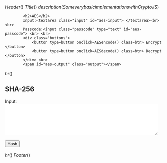 $Header()$
$Title()$
$description(Some very basic implementations with CryptoJS)$

<script type="text/javascript" src="../links/script.js"></script>
<script type="text/javascript" src="../links/cryptojs/aes.js"></script>
<script type="text/javascript" src="../links/cryptojs/sha256.js"></script>
<script type="text/javascript" src="../links/cryptojs/crypto.js"></script>
<style>
        .input {
            width: 97%;
            margin-left: auto;
            margin-right: auto;
            font-size: 20px;
            height: 100px;
            border: none;
        }

        .passcode {
            width: 97%;
            margin-left: auto;
            margin-right: auto;
            font-size: 20px;
            border: none;
            height: 30px;
        }

        .output {
            width: 97%;
            margin-left: auto;
            margin-right: auto;
            text-align: left;
            font-size: 20px;
            overflow: visible;
            height: 10px;
        }
</style>
            <h2>AES</h2>
            Input:<textarea class="input" id="aes-input"> </textarea><br> <br>
            Passcode:<input class="passcode" type="text" id="aes-passcode"> <br> <br>
            <div class="buttons">
                <button type=button onclick=AESencode() class=btn> Encrypt </button>
                <button type=button onclick=AESdecode() class=btn> Decrypt </button>
            </div> <br>
            <span id="aes-output" class="output"></span>

$hr()$
            <h2>SHA-256</h2>
            Input:<textarea class="input" id="sha-input"> </textarea><br> <br>
            <div class="buttons">
                <button type=button onclick=hash() class=btn> Hash </button>
            </div> <br>
            <span id="hash" class="output"></span>
$hr()$
$Footer()$

